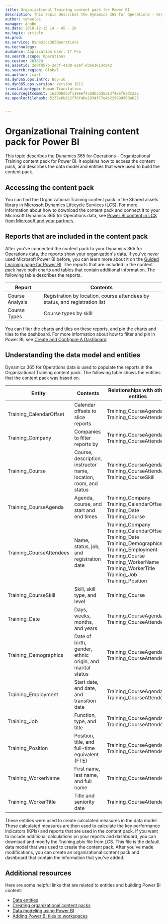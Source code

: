 ```yaml
---
title: Organizational Training content pack for Power BI
description: This topic describes the Dynamics 365 for Operations - Organizational Training content pack for Power BI. It explains how to access the content pack, and describes the data model and entities that were used to build the content pack.
author: twheeloc
manager: AnnBe
ms.date: 2016-12-15 14 - 45 - 28
ms.topic: article
ms.prod: 
ms.service: Dynamics365Operations
ms.technology: 
audience: Application User, IT Pro
ms.search.scope: Operations
ms.custom: 263874
ms.assetid: 2e9fd57b-2ecf-4139-a26f-d3e63613c042
ms.search.region: Global
ms.author: jcart
ms.dyn365.ops.intro: Nov-16
ms.dyn365.ops.version: Version 1611
translationtype: Human Translation
ms.sourcegitcommit: 163dd8dd3f119eef45b9bc6d5313f48ef0adc222
ms.openlocfilehash: 5237e6b812f76f4be1034f77e4b229990560a625


---
```


# <a name="organizational-training-content-pack-for-power-bi"></a>Organizational Training content pack for Power BI

This topic describes the Dynamics 365 for Operations - Organizational Training content pack for Power BI. It explains how to access the content pack, and describes the data model and entities that were used to build the content pack.

<a name="accessing-the-content-pack"></a>Accessing the content pack
--------------------------

You can find the Organizational Training content pack in the Shared assets library in Microsoft Dynamics Lifecycle Services (LCS). For more information about how to download the content pack and connect it to your Microsoft Dynamics 365 for Operations data, see [Power BI content in LCS from Microsoft and your partners](power-bi-content-microsoft-partners.md).

## <a name="reports-that-are-included-in-the-content-pack"></a>Reports that are included in the content pack
After you’ve connected the content pack to your Dynamics 365 for Operations data, the reports show your organization's data. If you’ve never used Microsoft Power BI before, you can learn more about it on the [Guided Learning page for Power BI](https://powerbi.microsoft.com/en-us/guided-learning/?WT.mc_id=PBIService_GetData). The reports that are included in the content pack have both charts and tables that contain additional information. The following table describes the reports.

| Report          | Contents                                                                    |
|-----------------|-----------------------------------------------------------------------------|
| Course Analysis | Registration by location, course attendees by status, and registration list |
| Course Types    | Course types by skill                                                       |

You can filter the charts and tiles on these reports, and pin the charts and tiles to the dashboard. For more information about how to filter and pin in Power BI, see [Create and Configure A Dashboard](https://powerbi.microsoft.com/en-us/guided-learning/powerbi-learning-4-2-create-configure-dashboards).

## <a name="understanding-the-data-model-and-entities"></a>Understanding the data model and entities
Dynamics 365 for Operations data is used to populate the reports in the Organizational Training content pack. The following table shows the entities that the content pack was based on.

| Entity                    | Contents                                                         | Relationships with other entities                                                                                                                                                                  |
|---------------------------|------------------------------------------------------------------|----------------------------------------------------------------------------------------------------------------------------------------------------------------------------------------------------|
| Training\_CalendarOffset  | Calendar offsets to slice reports                                | Training\_CourseAgenda Training\_CourseAttendees                                                                                                                                                   |
| Training\_Company         | Companies to filter reports by                                   | Training\_CourseAgenda Training\_CourseAttendees                                                                                                                                                   |
| Training\_Course          | Course, description, instructor name, location, room, and status | Training\_CourseAgenda Training\_CourseAttendees Training\_CourseSkill                                                                                                                             |
| Training\_CourseAgenda    | Agenda, course, and start and end times                          | Training\_Company Training\_CalendarOffset Training\_Date Training\_Course                                                                                                                         |
| Training\_CourseAttendees | Name, status, job, and registration date                         | Training\_Company Training\_CalendarOffset Training\_Date Training\_Demographics Training\_Employment Training\_Course Training\_WorkerName Training\_WorkerTitle Training\_Job Training\_Position |
| Training\_CourseSkill     | Skill, skill type, and level                                     | Training\_Course                                                                                                                                                                                   |
| Training\_Date            | Days, weeks, months, and years                                   | Training\_CourseAgenda Training\_CourseAttendees                                                                                                                                                   |
| Training\_Demographics    | Date of birth, gender, ethnic origin, and marital status         | Training\_CourseAgenda Training\_CourseAttendees                                                                                                                                                   |
| Training\_Employment      | Start date, end date, and transition date                        | Training\_CourseAgenda Training\_CourseAttendees                                                                                                                                                   |
| Training\_Job             | Function, type, and title                                        | Training\_CourseAgenda Training\_CourseAttendees                                                                                                                                                   |
| Training\_Position        | Position, title, and full-time equivalent (FTE)                  | Training\_CourseAgenda Training\_CourseAttendees                                                                                                                                                   |
| Training\_WorkerName      | First name, last name, and full name                             | Training\_CourseAttendees                                                                                                                                                                          |
| Training\_WorkerTitle     | Title and seniority date                                         | Training\_CourseAttendees                                                                                                                                                                          |

These entities were used to create calculated measures in the data model. These calculated measures are then used to calculate the key performance indicators (KPIs) and reports that are used in the content pack. If you want to include additional calculations on your reports and dashboard, you can download and modify the Training.pbix file from LCS. This file is the default data model that was used to create the content pack. After you've made modifications, you can create an organizational content pack and dashboard that contain the information that you’ve added.

## <a name="additional-resources"></a>Additional resources
Here are some helpful links that are related to entities and building Power BI content:

-   [Data entities](https://blogs.msdn.microsoft.com/dynamicsaxbi/2016/06/09/power-bi-integration-with-entity-store-in-dynamics-ax-7-may-update/)
-   [Creating organizational content packs](https://powerbi.microsoft.com/en-us/documentation/powerbi-service-organizational-content-packs-introduction/)
-   [Data modeling using Power BI](https://powerbi.microsoft.com/en-us/guided-learning/powerbi-learning-2-1-intro-modeling-data)
-   [Adding Power BI tiles to workspaces](https://blogs.msdn.microsoft.com/dynamicsaxbi/2016/07/06/pinning-power-bi-reports-to-dynamics-ax-client/)





<!--HONumber=Feb17_HO3-->


